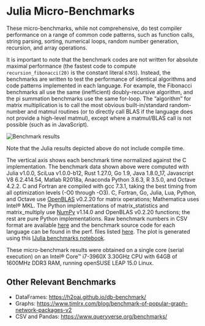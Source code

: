 # Julia Micro-Benchmarks

These micro-benchmarks, while not comprehensive, do test compiler performance on a range of common code patterns, such as function calls, string parsing, sorting, numerical loops, random number generation, recursion, and array operations.

It is important to note that the benchmark codes are not written for absolute maximal performance (the fastest code to compute `recursion_fibonacci(20)` is the constant literal `6765`). Instead, the benchmarks are written to test the performance of identical algorithms and code patterns implemented in each language. For example, the Fibonacci benchmarks all use the same (inefficient) doubly-recursive algorithm, and the pi summation benchmarks use the same for-loop. The “algorithm” for matrix multiplication is to call the most obvious built-in/standard random-number and matmul routines (or to directly call BLAS if the language does not provide a high-level matmul), except where a matmul/BLAS call is not possible (such as in JavaScript).

![Benchmark results](/assets/benchmarks/benchmarks.svg)

Note that the Julia results depicted above do not include compile time.

The vertical axis shows each benchmark time normalized against the C implementation. The benchmark data shown above were computed with Julia v1.0.0, SciLua v1.0.0-b12, Rust 1.27.0, Go 1.9, Java 1.8.0\_17, Javascript V8 6.2.414.54, Matlab R2018a, Anaconda Python 3.6.3, R 3.5.0, and Octave 4.2.2. C and Fortran are compiled with gcc 7.3.1, taking the best timing from all optimization levels (-O0 through -O3). C, Fortran, Go, Julia, Lua, Python, and Octave use [OpenBLAS](https://github.com/xianyi/OpenBLAS) v0.2.20 for matrix operations; Mathematica uses Intel® MKL. The Python implementations of matrix\_statistics and matrix\_multiply use [NumPy](https://www.numpy.org/) v1.14.0 and OpenBLAS v0.2.20 functions; the rest are pure Python implementations. Raw benchmark numbers in CSV format are available [here](/assets/benchmarks/benchmarks.csv) and the benchmark source code for each language can be found in the perf. files listed [here](https://github.com/JuliaLang/Microbenchmarks). The plot is generated using this [IJulia benchmarks notebook](/assets/benchmarks/benchmarks.ipynb).

These micro-benchmark results were obtained on a single core (serial execution) on an Intel® Core™ i7-3960X 3.30GHz CPU with 64GB of 1600MHz DDR3 RAM, running openSUSE LEAP 15.0 Linux.

## Other Relevant Benchmarks

- DataFrames: https://h2oai.github.io/db-benchmark/
- Graphs: https://www.timlrx.com/blog/benchmark-of-popular-graph-network-packages-v2
- CSV and Pandas: https://www.queryverse.org/benchmarks/
